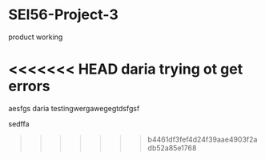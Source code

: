 # SEI56-Project-3

product working

<<<<<<< HEAD
daria trying ot get errors
=======
aesfgs
daria testingwergawegegtdsfgsf


sedffa
>>>>>>> b4461df3fef4d24f39aae4903f2adb52a85e1768
